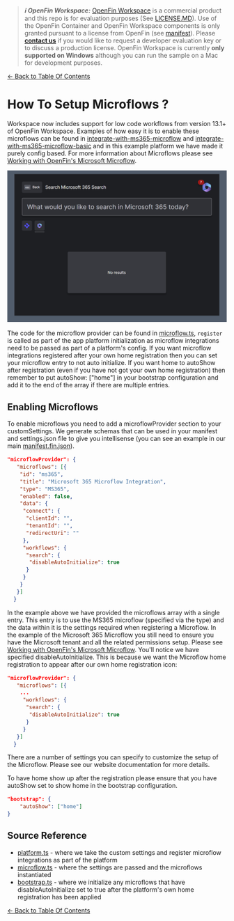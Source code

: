 > **_:information_source: OpenFin Workspace:_** [OpenFin Workspace](https://www.openfin.co/workspace/) is a commercial product and this repo is for evaluation purposes (See [LICENSE.MD](../LICENSE.MD)). Use of the OpenFin Container and OpenFin Workspace components is only granted pursuant to a license from OpenFin (see [manifest](../public/manifest.fin.json)). Please [**contact us**](https://www.openfin.co/workspace/poc/) if you would like to request a developer evaluation key or to discuss a production license.
> OpenFin Workspace is currently **only supported on Windows** although you can run the sample on a Mac for development purposes.

[<- Back to Table Of Contents](../README.md)

# How To Setup Microflows ?

Workspace now includes support for low code workflows from version 13.1+ of OpenFin Workspace. Examples of how easy it is to enable these microflows can be found in [integrate-with-ms365-microflow](../integrate-with-ms365-microflow/) and [integrate-with-ms365-microflow-basic](../integrate-with-ms365-microflow-basic/) and in this example platform we have made it purely config based. For more information about Microflows please see [Working with OpenFin's Microsoft Microflow](https://developers.openfin.co/of-docs/docs/microflows-microsoft).

![MicroFlow Enabled](./assets/microflows.png)

The code for the microflow provider can be found in [microflow.ts](../client/src/framework/workspace/microflow.ts), `register` is called as part of the app platform initialization as microflow integrations need to be passed as part of a platform's config. If you want microflow integrations registered after your own home registration then you can set your microflow entry to not auto initialize. If you want home to autoShow after registration (even if you have not got your own home registration) then remember to put autoShow: ["home"] in your bootstrap configuration and add it to the end of the array if there are multiple entries.

## Enabling Microflows

To enable microflows you need to add a microflowProvider section to your customSettings. We generate schemas that can be used in your manifest and settings.json file to give you intellisense (you can see an example in our main [manifest.fin.json](../public/manifest.fin.json)).

```json
"microflowProvider": {
   "microflows": [{
    "id": "ms365",
    "title": "Microsoft 365 Microflow Integration",
    "type": "MS365",
    "enabled": false,
    "data": {
     "connect": {
      "clientId": "",
      "tenantId": "",
      "redirectUri": ""
     },
     "workflows": {
      "search": {
       "disableAutoInitialize": true
      }
     }
    }
   }]
  }
```

In the example above we have provided the microflows array with a single entry. This entry is to use the MS365 microflow (specified via the type) and the data within it is the settings required when registering a Microflow. In the example of the Microsoft 365 Microflow you still need to ensure you have the Microsoft tenant and all the related permissions setup. Please see [Working with OpenFin's Microsoft Microflow](https://developers.openfin.co/of-docs/docs/microflows-microsoft). You'll notice we have specified disableAutoInitialize. This is because we want the Microflow home registration to appear after our own home registration icon:

```json
"microflowProvider": {
   "microflows": [{
    ...
     "workflows": {
      "search": {
       "disableAutoInitialize": true
      }
     }
   }]
  }
```

There are a number of settings you can specify to customize the setup of the Microflow. Please see our website documentation for more details.

To have home show up after the registration please ensure that you have autoShow set to show home in the bootstrap configuration.

```json
"bootstrap": {
    "autoShow": ["home"]
}
```

## Source Reference

- [platform.ts](../client/src/framework/platform/platform.ts) - where we take the custom settings and register microflow integrations as part of the platform
- [microflow.ts](../client/src/framework/workspace/microflow.ts) - where the settings are passed and the microflows instantiated
- [bootstrap.ts](../client/src/framework/platform/platform.ts) - where we initialize any microflows that have disableAutoInitialize set to true after the platform's own home registration has been applied

[<- Back to Table Of Contents](../README.md)
